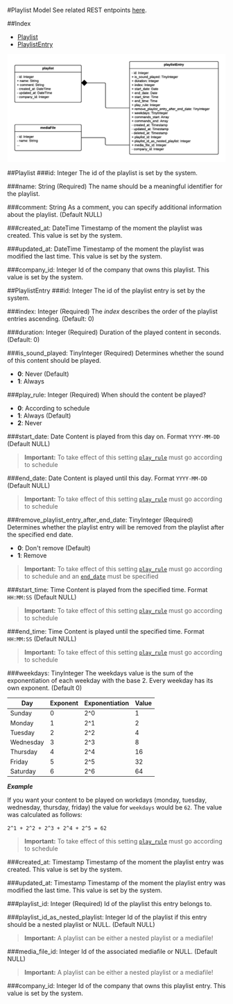 #Playlist Model
See related REST entpoints [here](https://cloud.viewneo.com/doc/api#/Playlist).

##Index
- [Playlist](#playlist)
- [PlaylistEntry](#playlistentry)

![playlist model class diagram](./diagram.png)

##Playlist
###id: Integer
The id of the playlist is set by the system.

###name: String (Required)
The name should be a meaningful identifier for the playlist.

###comment: String
As a comment, you can specify additional information about the playlist. (Default NULL)

###created_at: DateTime
Timestamp of the moment the playlist was created. This value is set by the system.

###updated_at: DateTime
Timestamp of the moment the playlist was modified the last time. This value is set by the system.

###company_id: Integer
Id of the company that owns this playlist. This value is set by the system.

##PlaylistEntry
###id: Integer
The id of the playlist entry is set by the system.

###index: Integer (Required)
The *index* describes the order of the playlist entries ascending. (Default: 0)

###duration: Integer (Required)
Duration of the played content in seconds. (Default: 0)

###is_sound_played: TinyInteger (Required)
Determines whether the sound of this content should be played.
- **0**: Never (Default)
- **1**: Always

###play_rule: Integer (Required)
When should the content be played?
- **0**: According to schedule
- **1**: Always (Default)
- **2**: Never

###start_date: Date
Content is played from this day on. Format `YYYY-MM-DD` (Default NULL)

>**Important:** To take effect of this setting [`play_rule`][play-rule] must go according to schedule

###end_date: Date
Content is played until this day. Format `YYYY-MM-DD` (Default NULL)

>**Important:** To take effect of this setting [`play_rule`][play-rule] must go according to schedule

###remove_playlist_entry_after_end_date: TinyInteger (Required)
Determines whether the playlist entry will be removed from the playlist after the specified end date.
- **0**: Don't remove (Default)
- **1**: Remove

>**Important:** To take effect of this setting [`play_rule`][play-rule] must go according to schedule and an [`end_date`](#end-date-date) must be specified

###start_time: Time
Content is played from the specified time. Format `HH:MM:SS` (Default NULL)

>**Important:** To take effect of this setting [`play_rule`][play-rule] must go according to schedule

###end_time: Time
Content is played until the specified time. Format `HH:MM:SS` (Default NULL)

>**Important:** To take effect of this setting [`play_rule`][play-rule] must go according to schedule

###weekdays: TinyInteger
The weekdays value is the sum of the exponentiation of each weekday with the base 2. Every weekday has its own exponent. (Default 0)

| Day | Exponent | Exponentiation | Value |
| --- | --- | --- | --- |
| Sunday | 0 | 2^0 | 1 |
| Monday | 1 | 2^1 | 2 |
| Tuesday | 2 | 2^2 | 4 |
| Wednesday | 3 | 2^3 | 8 |
| Thursday | 4 | 2^4 | 16 |
| Friday | 5 | 2^5 | 32 |
| Saturday | 6 | 2^6 | 64 |

***Example***


If you want your content to be played on workdays (monday, tuesday, wednesday, thursday, friday) the value for `weekdays` would be `62`.
The value was calculated as follows:
```
2^1 + 2^2 + 2^3 + 2^4 + 2^5 = 62
```

>**Important:** To take effect of this setting [`play_rule`][play-rule] must go according to schedule

###created_at: Timestamp
Timestamp of the moment the playlist entry was created. This value is set by the system.

###updated_at: Timestamp
Timestamp of the moment the playlist entry was modified the last time. This value is set by the system.

###playlist_id: Integer (Required)
Id of the playlist this entry belongs to. 

###playlist_id_as_nested_playlist: Integer
Id of the playlist if this entry should be a nested playlist or NULL. (Default NULL)

>**Important:** A playlist can be either a nested playlist or a mediafile!

###media_file_id: Integer
Id of the associated mediafile or NULL. (Default NULL)

>**Important:** A playlist can be either a nested playlist or a mediafile!

###company_id: Integer
Id of the company that owns this playlist entry. This value is set by the system.

[play-rule]: #play_rule-integer-required
